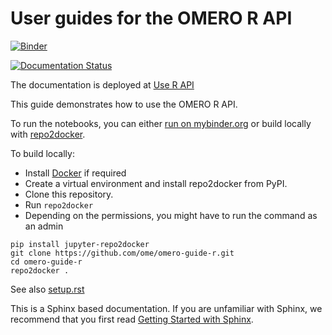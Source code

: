 # User guides for the OMERO R API
[![Binder](https://mybinder.org/badge_logo.svg)](https://mybinder.org/v2/gh/ome/omero-guide-r/master?filepath=notebooks)

[![Documentation Status](https://readthedocs.org/projects/omero-guide-r/badge/?version=latest)](https://omero-guides.readthedocs.io/en/latest/r/docs/index.html)

The documentation is deployed at [Use R API](https://omero-guides.readthedocs.io/en/latest/r/docs/index.html)


This guide demonstrates how to use the OMERO R API.

To run the notebooks, you can either [run on mybinder.org](https://mybinder.org/v2/gh/ome/omero-guide-r/master?filepath=notebooks) or build locally with [repo2docker](https://repo2docker.readthedocs.io/).


To build locally:

 * Install [Docker](https://www.docker.com/) if required
 * Create a virtual environment and install repo2docker from PyPI.
 * Clone this repository.
 * Run ``repo2docker``
 * Depending on the permissions, you might have to run the command as an admin

```
pip install jupyter-repo2docker
git clone https://github.com/ome/omero-guide-r.git
cd omero-guide-r
repo2docker .
```

See also [setup.rst](https://github.com/ome/omero-guide-r/blob/master/docs/setup.rst)


This is a Sphinx based documentation. 
If you are unfamiliar with Sphinx, we recommend that you first read 
[Getting Started with Sphinx](https://docs.readthedocs.io/en/stable/intro/getting-started-with-sphinx.html).
